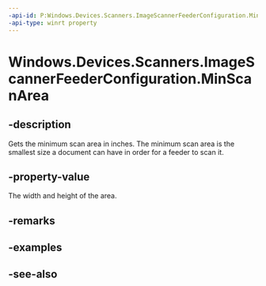 ```yaml
---
-api-id: P:Windows.Devices.Scanners.ImageScannerFeederConfiguration.MinScanArea
-api-type: winrt property
---
```


<!-- Property syntax
public Windows.Foundation.Size MinScanArea { get; }
-->

# Windows.Devices.Scanners.ImageScannerFeederConfiguration.MinScanArea

## -description
Gets the minimum scan area in inches. The minimum scan area is the smallest size a document can have in order for a feeder to scan it.

## -property-value
The width and height of the area.

## -remarks

## -examples

## -see-also
